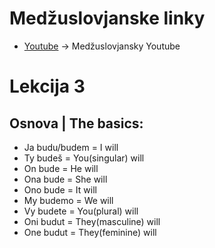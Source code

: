 # Medžuslovjanske linky

- [Youtube](https://www.youtube.com/@interslavicofficial) -> Medžuslovjansky Youtube

# Lekcija 3

## Osnova | The basics:

- Ja budu/budem = I will
- Ty budeš = You(singular) will
- On bude = He will
- Ona bude = She will
- Ono bude = It will
- My budemo = We will
- Vy budete = You(plural) will
- Oni budut = They(masculine) will
- One budut = They(feminine) will